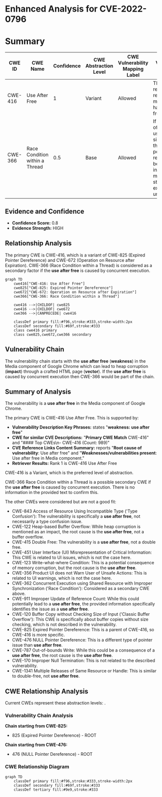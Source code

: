 # Enhanced Analysis for CVE-2022-0796

# Summary
| CWE ID  | CWE Name   | Confidence | CWE Abstraction Level | CWE Vulnerability Mapping Label | CWE-Vulnerability Mapping Notes |
|--------------|-------------------------------------------------------------------------|----------------------|------------------------------------|----------------------------------------------------|---------------------------------------------------------------------------------------------------------------------------------------------------------------------------------|
| CWE-416  | Use After Free       | 1   | Variant   | Allowed | The product reuses or references memory after it has been freed. |
| CWE-366 | Race Condition within a Thread | 0.5 | Base | Allowed | If two threads of execution use a resource simultaneously, there exists the possibility that resources may be used while invalid, in turn making the state of execution undefined. |

## Evidence and Confidence

*   **Confidence Score:** 0.8
*   **Evidence Strength:** HIGH

## Relationship Analysis
The primary CWE is CWE-416, which is a variant of CWE-825 (Expired Pointer Dereference) and CWE-672 (Operation on Resource after Expiration). CWE-366 (Race Condition within a Thread) is considered as a secondary factor if the **use after free** is caused by concurrent execution.

```mermaid
graph TD
    cwe416["CWE-416: Use After Free"]
    cwe825["CWE-825: Expired Pointer Dereference"]
    cwe672["CWE-672: Operation on Resource after Expiration"]
    cwe366["CWE-366: Race Condition within a Thread"]

    cwe416 -->|CHILDOF| cwe825
    cwe416 -->|CHILDOF| cwe672
    cwe366 -->|CANPRECEDE| cwe416

    classDef primary fill:#f96,stroke:#333,stroke-width:2px
    classDef secondary fill:#69f,stroke:#333
    class cwe416 primary
    class cwe825,cwe672,cwe366 secondary
```

## Vulnerability Chain
The vulnerability chain starts with the **use after free** (**weakness**) in the Media component of Google Chrome which can lead to heap corruption (**impact**) through a crafted HTML page (**vector**). If the **use after free** is caused by concurrent execution then CWE-366 would be part of the chain.

## Summary of Analysis
The vulnerability is a **use after free** in the Media component of Google Chrome.

The primary CWE is CWE-416 Use After Free. This is supported by:
*   **Vulnerability Description Key Phrases:** states "**weakness:** **use after free**"
*   **CWE for similar CVE Descriptions:** "**Primary CWE Match** CWE-416" and "#### Top CWEs\n- CWE-416 (Count: 989)"
*   **CVE Reference Links Content Summary:** reports "**Root cause of vulnerability**: Use after free" and "**Weaknesses/vulnerabilities present**: Use after free in Media component."
*   **Retriever Results:** Rank 1 is CWE-416 Use After Free

CWE-416 is a Variant, which is the preferred level of abstraction.

CWE-366 Race Condition within a Thread is a possible secondary CWE if the **use after free** is caused by concurrent execution. There is no information in the provided text to confirm this.

The other CWEs were considered but are not a good fit:
*   CWE-843 Access of Resource Using Incompatible Type ('Type Confusion'): The vulnerability is specifically a **use after free**, not necessarily a type confusion issue.
*   CWE-122 Heap-based Buffer Overflow: While heap corruption is mentioned as an impact, the root cause is the **use after free**, not a buffer overflow.
*   CWE-415 Double Free: The vulnerability is a **use after free**, not a double free.
*   CWE-451 User Interface (UI) Misrepresentation of Critical Information: This CWE is related to UI issues, which is not the case here.
*   CWE-123 Write-what-where Condition: This is a potential consequence of memory corruption, but the root cause is the **use after free**.
*   CWE-356 Product UI does not Warn User of Unsafe Actions: This is related to UI warnings, which is not the case here.
*   CWE-362 Concurrent Execution using Shared Resource with Improper Synchronization ('Race Condition'): Considered as a secondary CWE above.
*   CWE-911 Improper Update of Reference Count: While this could potentially lead to a **use after free**, the provided information specifically identifies the issue as a **use after free**.
*   CWE-120 Buffer Copy without Checking Size of Input ('Classic Buffer Overflow'): This CWE is specifically about buffer copies without size checking, which is not described in the vulnerability.
*   CWE-825 Expired Pointer Dereference: This is a parent of CWE-416, so CWE-416 is more specific.
*   CWE-476 NULL Pointer Dereference: This is a different type of pointer issue than **use after free**.
*   CWE-787 Out-of-bounds Write: While this could be a consequence of a **use after free**, the root cause is the **use after free**.
*   CWE-170 Improper Null Termination: This is not related to the described vulnerability.
*   CWE-1341 Multiple Releases of Same Resource or Handle: This is similar to double-free, not **use after free**.


## CWE Relationship Analysis

Current CWEs represent these abstraction levels: .


### Vulnerability Chain Analysis

**Chain starting from CWE-825:**
- 825 (Expired Pointer Dereference) - ROOT


**Chain starting from CWE-476:**
- 476 (NULL Pointer Dereference) - ROOT



### CWE Relationship Diagram

```mermaid
graph TD
    classDef primary fill:#f96,stroke:#333,stroke-width:2px
    classDef secondary fill:#69f,stroke:#333
    classDef tertiary fill:#9e9,stroke:#333
```